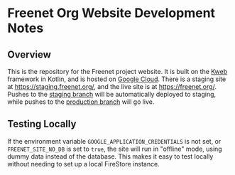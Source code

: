# Freenet Org Website Development Notes

## Overview

This is the repository for the Freenet project website. It is built on the [Kweb](https://github.com/kwebio/kweb-core)
framework in Kotlin, and is hosted on [Google Cloud](https://cloud.google.com/). There is a staging site at 
https://staging.freenet.org/, and the live site is at https://freenet.org/. Pushes to the 
[staging branch](https://github.com/freenet/freenetorg-website/tree/staging) will be automatically deployed to staging,
while pushes to the [production branch](https://github.com/freenet/freenetorg-website/tree/production) will go live.

## Testing Locally

If the environment variable `GOOGLE_APPLICATION_CREDENTIALS` is not set, or `FREENET_SITE_NO_DB` is set to `true`, 
the site will run in "offline" mode, using dummy data instead of the database. This makes it easy to test locally 
without needing to set up a local FireStore instance.